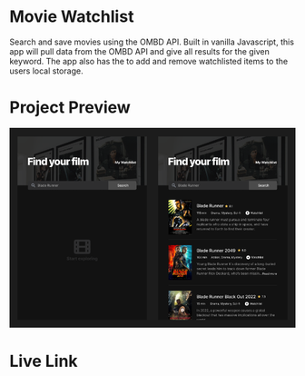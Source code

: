 # Movie Watchlist
Search and save movies using the OMBD API. Built in vanilla Javascript, this app will pull data from the OMBD API and give all results for the given keyword.
The app also has the to add and remove watchlisted items to the users local storage.  

# Project Preview
![alt text](https://github.com/joshmejia07/Movie-Watchlist/blob/main/images/movie-watchlist-screenshot.png)

# Live Link

